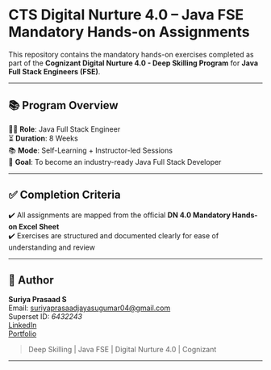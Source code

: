 # CTS Digital Nurture 4.0 – Java FSE Mandatory Hands-on Assignments

This repository contains the mandatory hands-on exercises completed as part of the **Cognizant Digital Nurture 4.0 - Deep Skilling Program** for **Java Full Stack Engineers (FSE)**.

---

## 📚 Program Overview

👨‍💻 **Role**: Java Full Stack Engineer  
⏳ **Duration**: 8 Weeks  
📚 **Mode**: Self-Learning + Instructor-led Sessions  
🎯 **Goal**: To become an industry-ready Java Full Stack Developer  




---

## ✅ Completion Criteria

✔️ All assignments are mapped from the official **DN 4.0 Mandatory Hands-on Excel Sheet**  
✔️ Exercises are structured and documented clearly for ease of understanding and review  

---

## 🙋 Author

**Suriya Prasaad S**  
Email: [suriyaprasaadjayasugumar04@gmail.com](mailto:suriyaprasaadjayasugumar04@gmail.com)  
Superset ID: *6432243*  
[LinkedIn](https://www.linkedin.com/in/suriyaprasaad/)  
[Portfolio](https://suriyaprasaad.netlify.app/)  

> Deep Skilling | Java FSE | Digital Nurture 4.0 | Cognizant

---


